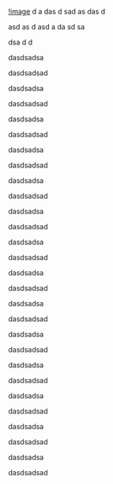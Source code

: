 [!image]()
d
a
das
d
sad
as
das
d





asd
as
d
asd
a
da
sd
sa

dsa
d
d


dasdsadsa



dasdsadsad



dasdsadsa



dasdsadsad



dasdsadsa



dasdsadsad




dasdsadsa



dasdsadsad





dasdsadsa



dasdsadsad




dasdsadsa

dasdsadsad

dasdsadsa

dasdsadsad

dasdsadsa

dasdsadsad


dasdsadsa

dasdsadsad

dasdsadsa

dasdsadsad

dasdsadsa

dasdsadsad



dasdsadsa

dasdsadsad

dasdsadsa

dasdsadsad

dasdsadsa

dasdsadsad